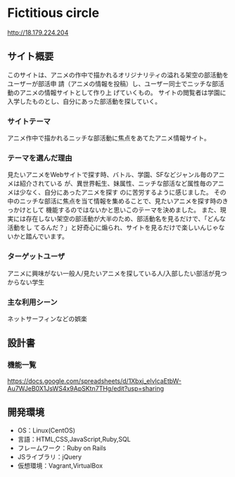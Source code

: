 # Fictitious circle
http://18.179.224.204

## サイト概要
このサイトは、アニメの作中で描かれるオリジナリティの溢れる架空の部活動をユーザーが部活申
請（アニメの情報を投稿）し、ユーザー同士でニッチな部活動のアニメの情報サイトとして作り上
げていくもの。
サイトの閲覧者は学園に入学したものとし、自分にあった部活動を探していく。

### サイトテーマ
アニメ作中で描かれるニッチな部活動に焦点をあてたアニメ情報サイト。

### テーマを選んだ理由
見たいアニメをWebサイトで探す時、バトル、学園、SFなどジャンル毎のアニメは紹介されている
が、異世界転生、妹属性、ニッチな部活など属性毎のアニメは少なく、自分にあったアニメを探す
のに苦労するように感じました。
その中のニッチな部活に焦点を当て情報を集めることで、見たいアニメを探す時のきっかけとして
機能するのではないかと思いこのテーマを決めました。
また、現実には存在しない架空の部活動が大半のため、部活動名を見るだけで、「どんな活動をし
てるんだ？」と好奇心に煽られ、サイトを見るだけで楽しいんじゃないかと踏んでいます。

### ターゲットユーザ
アニメに興味がない一般人/見たいアニメを探している人/入部したい部活が見つからない学生

### 主な利用シーン
ネットサーフィンなどの娯楽

## 設計書

### 機能一覧
https://docs.google.com/spreadsheets/d/1Xbxj_elvlcaEtbW-Au7WJeB0X1JsWS4x9ApSKtn7THg/edit?usp=sharing

## 開発環境
- OS：Linux(CentOS)
- 言語：HTML,CSS,JavaScript,Ruby,SQL
- フレームワーク：Ruby on Rails
- JSライブラリ：jQuery
- 仮想環境：Vagrant,VirtualBox
